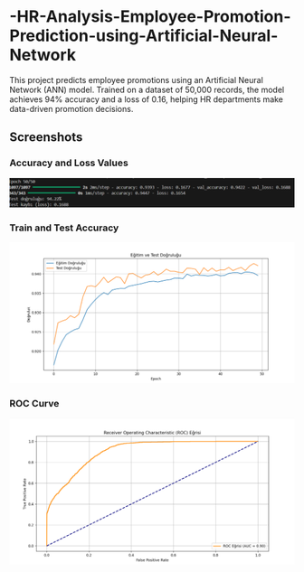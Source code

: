 # -HR-Analysis-Employee-Promotion-Prediction-using-Artificial-Neural-Network
This project predicts employee promotions using an Artificial Neural Network (ANN) model. Trained on a dataset of 50,000 records, the model achieves 94% accuracy and a loss of 0.16, helping HR departments make data-driven promotion decisions.

## Screenshots

### Accuracy and Loss Values
![Accuracy and Loss](screenshots/accuracy-loss.png)

### Train and Test Accuracy
![Train and Test Accuracy](screenshots/train-test.png)

### ROC Curve
![ROC Curve](screenshots/roc.png)
